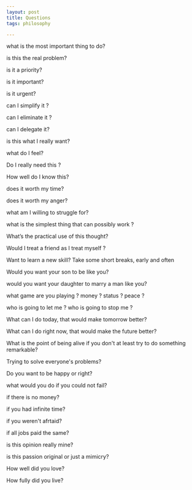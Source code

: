 ```yaml
---
layout: post
title: Questions
tags: philosophy 

---
```


what is the most important thing to do? 

is this the real problem?

is it a priority?

is it important?

is it urgent?

can I simplify it ?

can I eliminate it ?

can I delegate it?

is this what I really want?

what do I feel?

Do I really need this ? 

How well do I know this?

does it worth my time?

does it worth my anger?

what am I willing to struggle for?

what is the simplest thing that can possibly work ?

What’s the practical use of this thought?

Would I treat a friend as I treat myself ?

Want to learn a new skill? Take some short breaks, early and often

Would you want your son to be like you?

would you want your daughter to marry a man like you?

what game are you playing ? money ? status ? peace ? 

who is going to let me ? who is going to stop me ?

What can I do today, that would make tomorrow better?

What can I do right now, that would make the future better?

What is the point of being alive if you don't at least try to do something remarkable?

Trying to solve everyone's problems?

Do you want to be happy or right?

what would you do if you could not fail?

if there is no money?

if you had infinite time? 

if you weren't afrtaid?

if all jobs paid the same?

is this opinion really mine?

is this passion original or just a mimicry?

How well did you love?

How fully did you live?